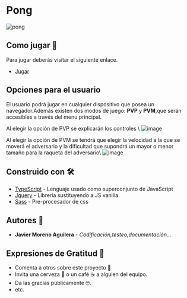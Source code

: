 # Pong
![pong](https://user-images.githubusercontent.com/55782974/182387596-019bc366-5d6b-43de-a239-1846ba497b3a.png)

## Como jugar 🚀
Para jugar deberás visitar el siguiente enlace.
* [Jugar](https://javmoreno-developer.github.io/Pong/)

## Opciones para el usuario
El usuario podrá jugar en cualquier dispositivo que posea un navegador.Además existen dos modos de juego: **PVP** y **PVM**,que serán accesibles a través del menu principal.

Al elegir la opción de PVP se explicarán los controles \\
![image](https://user-images.githubusercontent.com/55782974/182389071-dde840ed-33f3-4f7c-808c-c26242dcfc18.png)

Al elegir la opción de PVM se tendrá que elegir la velocidad a la que se moverá el adversario y la dificultad que supondrá un mayor o menor tamaño para la raqueta del adversario\\
![image](https://user-images.githubusercontent.com/55782974/182389315-5375c184-819f-4b60-9274-44848a51d752.png)


## Construido con 🛠️

* [TypeScript](https://www.typescriptlang.org/) - Lenguaje usado como superconjunto de JavaScript
* [Jquery](https://jquery.com/) - Libreria sustituyendo a JS vanilla
* [Sass](https://sass-lang.com/) - Pre-procesador de css

## Autores 📌

* **Javier Moreno Aguilera** - *Codificación,testeo,documentación...* 



## Expresiones de Gratitud 🎁

* Comenta a otros sobre este proyecto 📢
* Invita una cerveza 🍺 o un café ☕ a alguien del equipo. 
* Da las gracias públicamente 🤓.
* etc.
